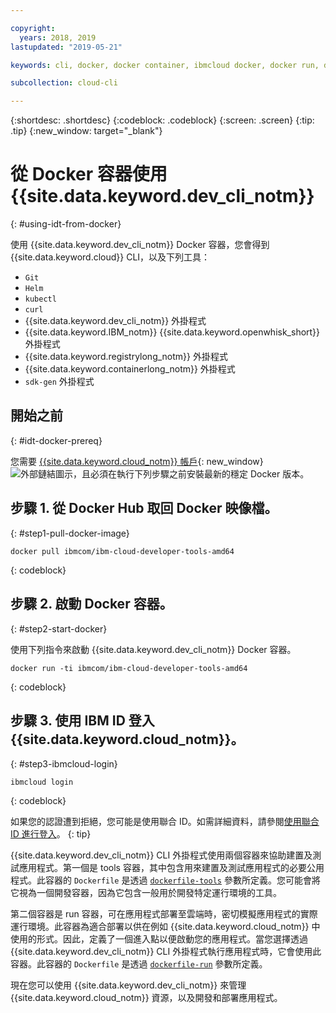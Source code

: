 ```yaml
---

copyright:
  years: 2018, 2019
lastupdated: "2019-05-21"

keywords: cli, docker, docker container, ibmcloud docker, docker run, docker pull, ibmcloud cli, dockerfile, ibmcloud login

subcollection: cloud-cli

---
```


{:shortdesc: .shortdesc}
{:codeblock: .codeblock}
{:screen: .screen}
{:tip: .tip}
{:new_window: target="_blank"}

# 從 Docker 容器使用 {{site.data.keyword.dev_cli_notm}}
{: #using-idt-from-docker}

使用 {{site.data.keyword.dev_cli_notm}} Docker 容器，您會得到 {{site.data.keyword.cloud}} CLI，以及下列工具：

* `Git`
* `Helm`
* `kubectl`
* `curl`
* {{site.data.keyword.dev_cli_notm}} 外掛程式
* {{site.data.keyword.IBM_notm}} {{site.data.keyword.openwhisk_short}} 外掛程式
* {{site.data.keyword.registrylong_notm}} 外掛程式
* {{site.data.keyword.containerlong_notm}} 外掛程式
* `sdk-gen` 外掛程式

## 開始之前
{: #idt-docker-prereq}

您需要 [{{site.data.keyword.cloud_notm}} 帳戶](https://{DomainName}/login){: new_window} ![外部鏈結圖示](../../../icons/launch-glyph.svg "外部鏈結圖示")，且必須在執行下列步驟之前安裝最新的穩定 Docker 版本。

## 步驟 1. 從 Docker Hub 取回 Docker 映像檔。
{: #step1-pull-docker-image}

```
docker pull ibmcom/ibm-cloud-developer-tools-amd64
```
{: codeblock}

## 步驟 2. 啟動 Docker 容器。
{: #step2-start-docker}

使用下列指令來啟動 {{site.data.keyword.dev_cli_notm}} Docker 容器。

```
docker run -ti ibmcom/ibm-cloud-developer-tools-amd64
```
{: codeblock}

## 步驟 3. 使用 IBM ID 登入 {{site.data.keyword.cloud_notm}}。
{: #step3-ibmcloud-login}

```
ibmcloud login
```
{: codeblock}

如果您的認證遭到拒絕，您可能是使用聯合 ID。如需詳細資料，請參閱[使用聯合 ID 進行登入](/docs/iam?topic=iam-federated_id#federated_id)。
{: tip}

{{site.data.keyword.dev_cli_notm}} CLI 外掛程式使用兩個容器來協助建置及測試應用程式。第一個是 tools 容器，其中包含用來建置及測試應用程式的必要公用程式。此容器的 `Dockerfile` 是透過 [`dockerfile-tools`](/docs/cli/idt?topic=cloud-cli-idt-cli#command-parameters) 參數所定義。您可能會將它視為一個開發容器，因為它包含一般用於開發特定運行環境的工具。

第二個容器是 run 容器，可在應用程式部署至雲端時，密切模擬應用程式的實際運行環境。此容器為適合部署以供在例如 {{site.data.keyword.cloud_notm}} 中使用的形式。因此，定義了一個進入點以便啟動您的應用程式。當您選擇透過 {{site.data.keyword.dev_cli_notm}} CLI 外掛程式執行應用程式時，它會使用此容器。此容器的 `Dockerfile` 是透過 [`dockerfile-run`](/docs/cli/idt?topic=cloud-cli-idt-cli#run-parameters) 參數所定義。

現在您可以使用 {{site.data.keyword.dev_cli_notm}} 來管理 {{site.data.keyword.cloud_notm}} 資源，以及開發和部署應用程式。
